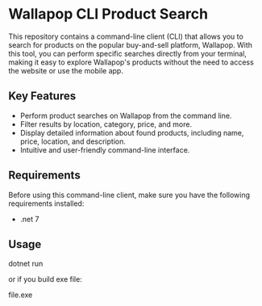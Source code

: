 # Wallapop CLI Product Search

This repository contains a command-line client (CLI) that allows you to search for products on the popular buy-and-sell platform, Wallapop. With this tool, you can perform specific searches directly from your terminal, making it easy to explore Wallapop's products without the need to access the website or use the mobile app.

## Key Features

- Perform product searches on Wallapop from the command line.
- Filter results by location, category, price, and more.
- Display detailed information about found products, including name, price, location, and description.
- Intuitive and user-friendly command-line interface.

## Requirements

Before using this command-line client, make sure you have the following requirements installed:

- .net 7


## Usage

dotnet run <keywords>

or if you build exe file: 

file.exe <keywords> 
